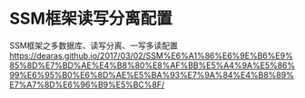 # SSM框架读写分离配置
SSM框架之多数据库、读写分离、一写多读配置
https://dearas.github.io/2017/03/02/SSM%E6%A1%86%E6%9E%B6%E9%85%8D%E7%BD%AE%E4%B8%80%E8%AF%BB%E5%A4%9A%E5%86%99%E6%95%B0%E6%8D%AE%E5%BA%93%E7%9A%84%E4%B8%89%E7%A7%8D%E6%96%B9%E5%BC%8F/
